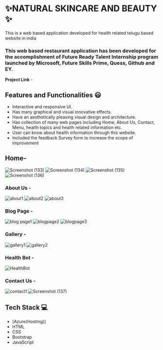 # ✨NATURAL SKINCARE AND BEAUTY   ✨

This is a web based application developed for health related telugu based website in india

### This web based restaurant application has been developed for the accomplishment of Future Ready Talent Internship program launched by Microsoft, Future Skills Prime, Quess, Github and EY.


**Project Link** - 


## Features and Functionalities 😃

- Interactive and responsive UI.
- Has many graphical and visual innovative effects.
- Have an aesthetically pleasing visual design and architecture.
- Has collection of many web pages including Home, About Us, Contact, Menu, health topics and health related information etc.
- User can know about health information through this website.
- Included the feedback Survey form to increase the scope of improvement 

## Home-
![Screenshot (133)](https://user-images.githubusercontent.com/117892449/207824815-d18f7564-e66c-4286-b07a-bba740437804.png)
![Screenshot (134)](https://user-images.githubusercontent.com/117892449/207824880-44b9b368-2caf-4b1a-b9fe-9e38745b46fc.png)
![Screenshot (135)](https://user-images.githubusercontent.com/117892449/207824908-fa22a4d1-2705-4a9d-9569-2b4107ab9e94.png)
![Screenshot (136)](https://user-images.githubusercontent.com/117892449/207824931-c7f2c863-8d9c-4366-9f04-2154130cd7f5.png)
 



   

### About Us -
![about1](https://user-images.githubusercontent.com/117892449/207825306-09c96fdc-dfdd-4ba5-8d00-98b1468b0d71.png)
![about2](https://user-images.githubusercontent.com/117892449/207825312-4aca67a7-7a58-4611-95b1-5b5c9556b307.png)
![about3](https://user-images.githubusercontent.com/117892449/207825317-636145ad-8aa0-44eb-ab2e-9e9bf5a63353.png)





### Blog Page -
![blog page1](https://user-images.githubusercontent.com/117892449/207825548-e495c996-23dd-4a39-a530-ffe72f2c8b48.png)
![blogpage2](https://user-images.githubusercontent.com/117892449/207825565-9166ecf5-23c9-49a7-902c-9649be45ca2a.png)
![blogpage3](https://user-images.githubusercontent.com/117892449/207825573-79bf3fe3-7424-4076-ac90-ab3a91bd657a.png)



### Gallery -
![gallery1](https://user-images.githubusercontent.com/117892449/207825876-8a29cdb8-7d0f-4e57-bcbc-af56404fc82f.png)
![gallery2](https://user-images.githubusercontent.com/117892449/207825891-c5fb81b2-b1db-4a68-bc63-95c109211083.png)



### Health Bot -
![HealthBot](https://user-images.githubusercontent.com/117892449/207826138-65cdaf1d-a67e-4cf7-85fc-a12249829f4d.png)



### Contact Us -
![contact1](https://user-images.githubusercontent.com/117892449/207826437-afa1c996-7610-4211-9109-9c2382d95f74.png)
![Screenshot (137)](https://user-images.githubusercontent.com/117892449/207826459-55562133-eee1-4a3f-875d-f08c8b6e4bd1.png)





## Tech Stack 💻

- [Azure(Hosting)]
- HTML
- CSS
- Bootstrap
- JavaScript
